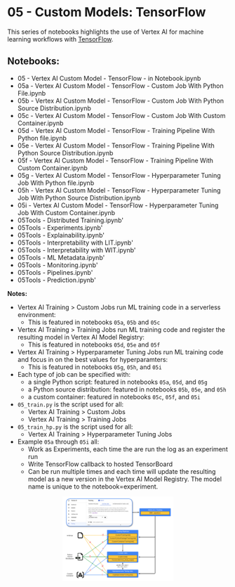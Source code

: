 # 05 - Custom Models: TensorFlow
This series of notebooks highlights the use of Vertex AI for machine learning workflows with [TensorFlow](https://www.tensorflow.org/). 

## Notebooks:
- 05 - Vertex AI Custom Model - TensorFlow - in Notebook.ipynb
- 05a - Vertex AI Custom Model - TensorFlow - Custom Job With Python File.ipynb
- 05b - Vertex AI Custom Model - TensorFlow - Custom Job With Python Source Distribution.ipynb
- 05c - Vertex AI Custom Model - TensorFlow - Custom Job With Custom Container.ipynb
- 05d - Vertex AI Custom Model - TensorFlow - Training Pipeline With Python file.ipynb
- 05e - Vertex AI Custom Model - TensorFlow - Training Pipeline With Python Source Distribution.ipynb
- 05f - Vertex AI Custom Model - TensorFlow - Training Pipeline With Custom Container.ipynb
- 05g - Vertex AI Custom Model - TensorFlow - Hyperparameter Tuning Job With Python file.ipynb
- 05h - Vertex AI Custom Model - TensorFlow - Hyperparameter Tuning Job With Python Source Distribution.ipynb
- 05i - Vertex AI Custom Model - TensorFlow - Hyperparameter Tuning Job With Custom Container.ipynb
- 05Tools - Distributed Training.ipynb'
- 05Tools - Experiments.ipynb'
- 05Tools - Explainability.ipynb'
- 05Tools - Interpretability with LIT.ipynb'
- 05Tools - Interpretability with WIT.ipynb'
- 05Tools - ML Metadata.ipynb'
- 05Tools - Monitoring.ipynb'
- 05Tools - Pipelines.ipynb'
- 05Tools - Prediction.ipynb'

**Notes:**
- Vertex AI Training > Custom Jobs run ML training code in a serverless environment:
    - This is featured in notebooks `05a`, `05b` and `05c`
- Vertex AI Training > Training Jobs run ML training code and register the resulting model in Vertex AI Model Registry:
    - This is featured in notebooks `05d`, `05e` and `05f`
- Vertex AI Training > Hyperparameter Tuning Jobs run ML training code and focus in on the best values for hyperparamters:
    - This is featured in notebooks `05g`, `05h`, and `05i`
- Each type of job can be specified with:
    - a single Python script: featured in notebooks `05a`, `05d`, and `05g`
    - a Python source distribution: featured in notebooks `05b`, `05e`, and `05h`
    - a custom container: featured in notebooks `05c`, `05f`, and `05i`
- `05_train.py` is the script used for all:
    - Vertex AI Training > Custom Jobs
    - Vertex AI Training > Training Jobs
- `05_train_hp.py` is the script used for all:
    - Vertex AI Training > Hyperparameter Tuning Jobs
- Example `05a` through `05i` all:
    - Work as Experiments, each time the are run the log as an experiment run
    - Write TensorFlow callback to hosted TensorBoard
    - Can be run multiple times and each time will update the resulting model as a new version in the Vertex AI Model Registry.  The model name is unique to the notebook=experiment.


<p align="center" width="100%"><center><img src="../architectures/overview/training.png" width="50%"></center></p>
